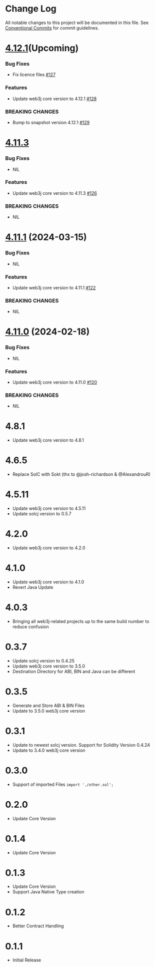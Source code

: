 # Change Log

All notable changes to this project will be documented in this file.
See [Conventional Commits](https://conventionalcommits.org) for commit guidelines.

# [4.12.1]()(Upcoming)

### Bug Fixes

* Fix licence files [#127](https://github.com/hyperledger/web3j-maven-plugin/pull/127)

### Features

* Update web3j core version to 4.12.1 [#128](https://github.com/hyperledger/web3j-maven-plugin/pull/128)

### BREAKING CHANGES

* Bump to snapshot version 4.12.1 [#129](https://github.com/hyperledger/web3j-maven-plugin/pull/129)

# [4.11.3](https://github.com/hyperledger/web3j-maven-plugin/releases/tag/web3j-maven-plugin-4.11.3)

### Bug Fixes

* NIL

### Features

* Update web3j core version to 4.11.3 [#126](https://github.com/hyperledger/web3j-maven-plugin/pull/126)

### BREAKING CHANGES

* NIL


# [4.11.1](https://github.com/web3j/web3j-maven-plugin/releases/tag/web3j-maven-plugin-4.11.1) (2024-03-15)

### Bug Fixes

* NIL

### Features

* Update web3j core version to 4.11.1 [#122](https://github.com/web3j/web3j-maven-plugin/pull/122)

### BREAKING CHANGES

* NIL

# [4.11.0](https://github.com/web3j/web3j-maven-plugin/releases/tag/web3j-maven-plugin-4.11.0) (2024-02-18)

### Bug Fixes

* NIL

### Features

* Update web3j core version to 4.11.0 [#120](https://github.com/web3j/web3j-maven-plugin/pull/120)

### BREAKING CHANGES

* NIL


# 4.8.1
* Update web3j core version to 4.8.1

# 4.6.5
*  Replace SolC with Sokt (thx to @josh-richardson & @AlexandrouR)

# 4.5.11
* Update web3j core version to 4.5.11
* Update solcj version to 0.5.7

# 4.2.0
* Update web3j core version to 4.2.0

# 4.1.0
* Update web3j core version to 4.1.0
* Revert Java Update

# 4.0.3
* Bringing all web3j-related projects up to the same build number to reduce confusion

# 0.3.7
* Update solcj version to 0.4.25
* Update web3j core version to 3.5.0
* Destination Directory for ABI, BIN and Java can be different

# 0.3.5
* Generate and Store ABI & BIN Files
* Update to 3.5.0 web3j core version

# 0.3.1
* Update to newest solcj version. Support for Solidity Version 0.4.24
* Update to 3.4.0 web3j core version

# 0.3.0
* Support of imported Files ```import './other.sol';```

# 0.2.0
* Update Core Version

# 0.1.4
* Update Core Version

# 0.1.3
* Update Core Version
* Support Java Native Type creation

# 0.1.2
* Better Contract Handling

# 0.1.1
* Initial Release